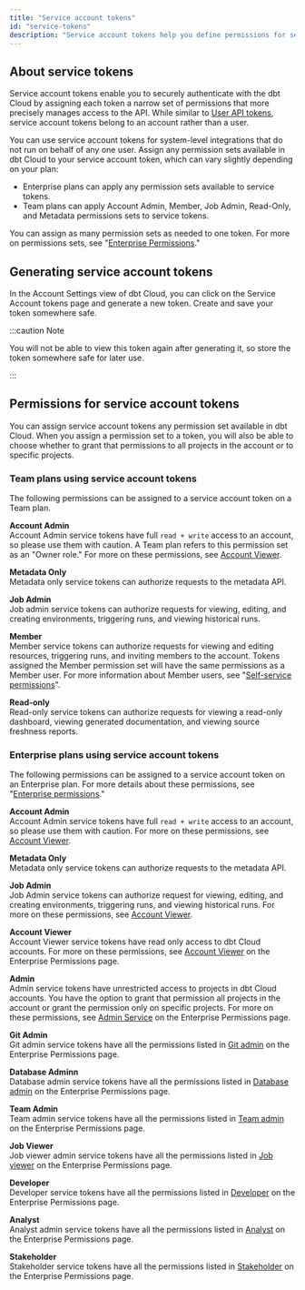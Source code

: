 ```yaml
---
title: "Service account tokens"
id: "service-tokens"
description: "Service account tokens help you define permissions for securing access to your dbt Cloud account and its projects."
---
```


## About service tokens

Service account tokens enable you to securely authenticate with the dbt Cloud <Term id="api" /> by assigning each token a narrow set of permissions that more precisely manages access to the API. While similar to [User API tokens](user-tokens), service account tokens belong to an account rather than a user.

You can use service account tokens for system-level integrations that do not run on behalf of any one user. Assign any permission sets available in dbt Cloud to your service account token, which can vary slightly depending on your plan:

* Enterprise plans can apply any permission sets available to service tokens.
* Team plans can apply Account Admin, Member, Job Admin, Read-Only, and Metadata permissions sets to service tokens.

You can assign as many permission sets as needed to one token. For more on permissions sets, see "[Enterprise Permissions](docs/dbt-cloud/access-control/enterprise-permissions)."

## Generating service account tokens

In the Account Settings view of dbt Cloud, you can click on the Service Account tokens page and generate a new token. Create and save your token somewhere safe.

:::caution Note

You will not be able to view this token again after generating it, so store the token somewhere safe for later use.

:::

## Permissions for service account tokens

You can assign service account tokens any permission set available in dbt Cloud. When you assign a permission set to a token, you will also be able to choose whether to grant that permissions to all projects in the account or to specific projects.

### Team plans using service account tokens

The following permissions can be assigned to a service account token on a Team plan.

**Account Admin**<br/>
Account Admin service tokens have full `read + write` access to an account, so please use them with caution.  A Team plan refers to this permission set as an "Owner role." For more on these permissions, see [Account Viewer](docs/dbt-cloud/access-control/enterprise-permissions#account-admin).

**Metadata Only**<br/>
Metadata only service tokens can authorize requests to the metadata API.

**Job Admin**<br/>
Job admin service tokens can authorize requests for viewing, editing, and creating environments, triggering runs, and viewing historical runs.  

**Member** <br/>
Member service tokens can authorize requests for viewing and editing resources, triggering runs, and inviting members to the account. Tokens assigned the Member permission set will have the same permissions as a Member user. For more information about Member users, see "[Self-service permissions](/dbt-cloud/access-control/self-service-permissions)".

**Read-only**<br/>
Read-only service tokens can authorize requests for viewing a read-only dashboard, viewing generated documentation, and viewing source freshness reports.

### Enterprise plans using service account tokens

The following permissions can be assigned to a service account token on an Enterprise plan. For more details about these permissions, see "[Enterprise permissions](/docs/dbt-cloud/access-control/enterprise-permissions)."

**Account Admin** <br/>
Account Admin service tokens have full `read + write` access to an account, so please use them with caution.  For more on these permissions, see [Account Viewer](docs/dbt-cloud/access-control/enterprise-permissions#account-admin).

**Metadata Only**<br/>
Metadata only service tokens can authorize requests to the metadata API.

**Job Admin**<br/>
Job Admin service tokens can authorize request for viewing, editing, and creating environments, triggering runs, and viewing historical runs. For more on these permissions, see [Account Viewer](docs/dbt-cloud/access-control/enterprise-permissions#job-admin).

**Account Viewer**<br/>
Account Viewer service tokens have read only access to dbt Cloud accounts. For more on these permissions, see [Account Viewer](docs/dbt-cloud/access-control/enterprise-permissions#account-viewer) on the Enterprise Permissions page.

**Admin** <br/>
Admin service tokens have unrestricted access to projects in dbt Cloud accounts. You have the option to grant that permission all projects in the account or grant the permission only on specific projects. For more on these permissions, see [Admin Service](docs/dbt-cloud/access-control/enterprise-permissions#admin-service) on the Enterprise Permissions page.

**Git Admin**<br/>
Git admin service tokens have all the permissions listed in [Git admin](/docs/dbt-cloud/access-control/enterprise-permissions#git-admin) on the Enterprise Permissions page.

**Database Adminn**<br/>
Database admin service tokens have all the permissions listed in [Database admin](/docs/dbt-cloud/access-control/enterprise-permissions#database-admin) on the Enterprise Permissions page.

**Team Admin**<br/>
Team admin service tokens have all the permissions listed in [Team admin](/docs/dbt-cloud/access-control/enterprise-permissions#team-admin) on the Enterprise Permissions page.

**Job Viewer**<br/>
Job viewer admin service tokens have all the permissions listed in [Job viewer](/docs/dbt-cloud/access-control/enterprise-permissions#job-viewer) on the Enterprise Permissions page.

**Developer**<br/>
Developer service tokens have all the permissions listed in [Developer](/docs/dbt-cloud/access-control/enterprise-permissions#developer) on the Enterprise Permissions page.
 
**Analyst**<br/>
Analyst admin service tokens have all the permissions listed in [Analyst](/docs/dbt-cloud/access-control/enterprise-permissions#analyst) on the Enterprise Permissions page.

**Stakeholder**<br/>
Stakeholder service tokens have all the permissions listed in [Stakeholder](/docs/dbt-cloud/access-control/enterprise-permissions#stakeholder) on the Enterprise Permissions page.
